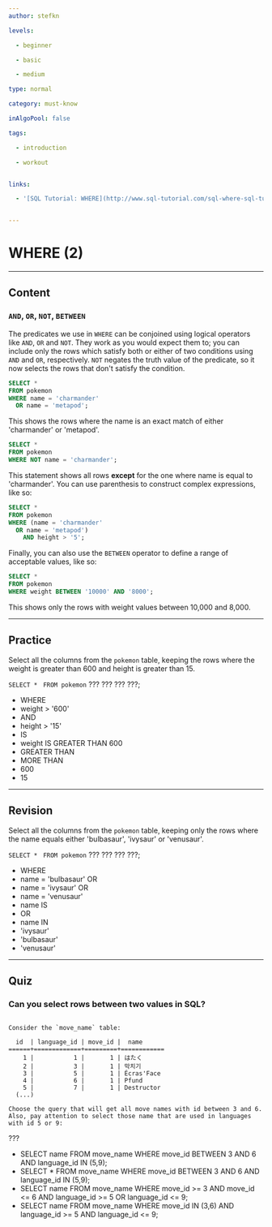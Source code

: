 ```yaml
---
author: stefkn

levels:

  - beginner

  - basic

  - medium

type: normal

category: must-know

inAlgoPool: false

tags:

  - introduction

  - workout


links:

  - '[SQL Tutorial: WHERE](http://www.sql-tutorial.com/sql-where-sql-tutorial/){website}'


---
```


# WHERE (2)

---
## Content

### `AND`, `OR`, `NOT`, `BETWEEN`

The predicates we use in `WHERE` can be conjoined using logical operators like `AND`, `OR` and `NOT`. They work as you would expect them to; you can include only the rows which satisfy both or either of two conditions using `AND` and `OR`, respectively. `NOT` negates the truth value of the predicate, so it now selects the rows that don't satisfy the condition.

```sql
SELECT *
FROM pokemon
WHERE name = 'charmander'
  OR name = 'metapod';
```

This shows the rows where the name is an exact match of either 'charmander' or 'metapod'.

```sql
SELECT *
FROM pokemon
WHERE NOT name = 'charmander';
```

This statement shows all rows **except** for the one where name is equal to 'charmander'. You can use parenthesis to construct complex expressions, like so:

```sql
SELECT *
FROM pokemon
WHERE (name = 'charmander'
  OR name = 'metapod')
    AND height > '5';
```

Finally, you can also use the `BETWEEN` operator to define a range of acceptable values, like so:

```sql
SELECT *
FROM pokemon
WHERE weight BETWEEN '10000' AND '8000';
```

This shows only the rows with weight values between 10,000 and 8,000.

---
## Practice

Select all the columns from the `pokemon` table, keeping the rows where the weight is greater than 600 and height is greater than 15.

`SELECT * `
`FROM pokemon`
??? ??? ??? ???;


* WHERE
* weight > '600'
* AND
* height > '15'
* IS
* weight IS GREATER THAN 600
* GREATER THAN
* MORE THAN
* 600
* 15

---
## Revision

Select all the columns from the `pokemon` table, keeping only the rows where the name equals either 'bulbasaur', 'ivysaur' or 'venusaur'.

`SELECT * `
`FROM pokemon`
??? ???
???
???;


* WHERE
* name = 'bulbasaur' OR
* name = 'ivysaur' OR
* name = 'venusaur'
* name IS
* OR
* name IN
* 'ivysaur'
* 'bulbasaur'
* 'venusaur'

---
## Quiz
### Can you select rows between two values in SQL?
```

Consider the `move_name` table:

  id  | language_id | move_id |  name       
======+=============+=========+============
    1 |           1 |       1 | はたく
    2 |           3 |       1 | 막치기
    3 |           5 |       1 | Écras'Face
    4 |           6 |       1 | Pfund
    5 |           7 |       1 | Destructor
  (...)

Choose the query that will get all move names with id between 3 and 6. Also, pay attention to select those name that are used in languages with id 5 or 9:
```

 ???

* SELECT name FROM move_name WHERE move_id BETWEEN 3 AND 6 AND language_id IN (5,9);
* SELECT * FROM move_name WHERE move_id BETWEEN 3 AND 6 AND language_id IN (5,9);
* SELECT name FROM move_name WHERE move_id >= 3 AND move_id <= 6 AND language_id >= 5 OR language_id <= 9;
* SELECT name FROM move_name WHERE move_id IN (3,6) AND language_id >= 5 AND language_id <= 9;

